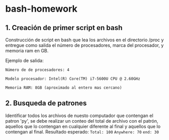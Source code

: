 # bash-homework

## 1. Creación de primer script en bash

Construcción de script en bash que lea los archivos en el directorio /proc y entregue como salida 
el número de procesadores, marca del procesador, y memoria ram en GB.


Ejemplo de salida:

``Número de de procesadores: 4``

``Modelo procesador: Intel(R) Core(TM) i7-5600U CPU @ 2.60GHz``

``Memoria RAM: 8GB (aproximado al entero mas cercano)``

## 2. Busqueda de patrones
Identificar todos los archivos de nuesto computador que contengan el patron 'py', se debe realizar un
conteo del total de archivo con el patrón, aquellos que lo contengan en cualquier diferente al final y
aquellos que lo contengan al final.
Resultado esperado:
``Total: 100``
``Anywhere: 70``
``end: 30``

